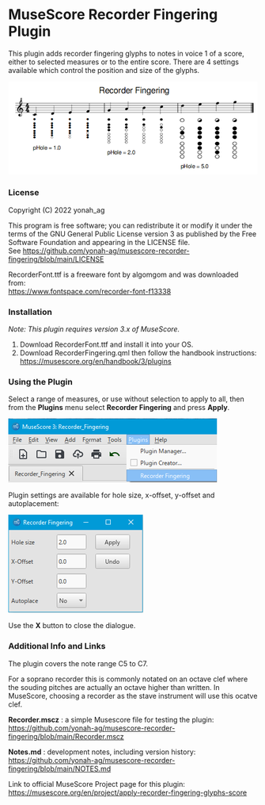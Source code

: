 # MuseScore Recorder Fingering Plugin

This plugin adds recorder fingering glyphs to notes in voice 1 of a score, either to selected measures or to the entire score. There are 4 settings available which control the position and size of the glyphs.

![01](https://github.com/yonah-ag/musescore-recorder-fingering/blob/main/images/Recorder01-Score.png)

### License

Copyright (C) 2022 yonah_ag

This program is free software; you can redistribute it or modify it under the terms of the GNU General Public License version 3 as published by the Free Software Foundation and appearing in the LICENSE file.  
See https://github.com/yonah-ag/musescore-recorder-fingering/blob/main/LICENSE

RecorderFont.ttf is a freeware font by algomgom and was downloaded from:  
https://www.fontspace.com/recorder-font-f13338

### Installation

_Note: This plugin requires version 3.x of MuseScore._

1. Download RecorderFont.ttf and install it into your OS.
2. Download RecorderFingering.qml then follow the handbook instructions: https://musescore.org/en/handbook/3/plugins

### Using the Plugin

Select a range of measures, or use without selection to apply to all, then from the **Plugins** menu select **Recorder Fingering** and press **Apply**.
 
  ![02](https://github.com/yonah-ag/musescore-recorder-fingering/blob/main/images/Recorder02-Run.png)
  
Plugin settings are available for hole size, x-offset, y-offset and autoplacement:

  ![03](https://github.com/yonah-ag/musescore-recorder-fingering/blob/main/images/Recorder03-Setup.png)
  
  Use the **X** button to close the dialogue.
  
### Additional Info and Links

The plugin covers the note range C5 to C7.

For a soprano recorder this is commonly notated on an octave clef where the souding pitches are actually an octave higher than written.
In MuseScore, choosing a recorder as the stave instrument will use this ocatve clef.


**Recorder.mscz** : a simple Musescore file for testing the plugin:  
https://github.com/yonah-ag/musescore-recorder-fingering/blob/main/Recorder.mscz

**Notes.md** : development notes, including version history:  
https://github.com/yonah-ag/musescore-recorder-fingering/blob/main/NOTES.md

Link to official MuseScore Project page for this plugin:  
https://musescore.org/en/project/apply-recorder-fingering-glyphs-score
